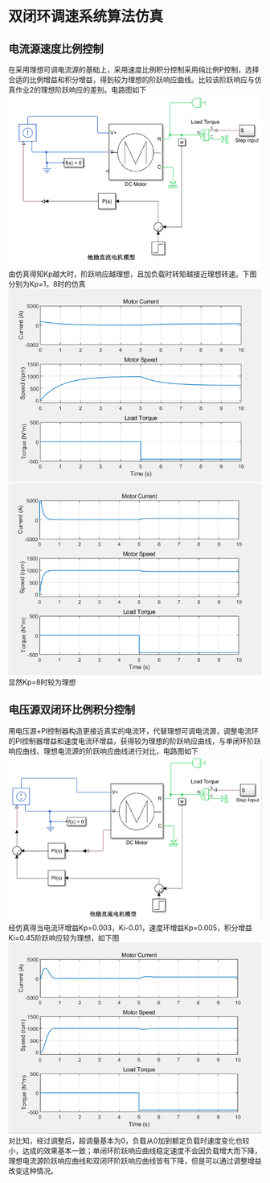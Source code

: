 # 双闭环调速系统算法仿真  
## 电流源速度比例控制  
在采用理想可调电流源的基础上，采用速度比例积分控制采用纯比例P控制，选择合适的比例增益和积分增益，得到较为理想的阶跃响应曲线。比较该阶跃响应与仿真作业2的理想阶跃响应的差别。电路图如下  
![](./image/1.png)  
由仿真得知Kp越大时，阶跃响应越理想，且加负载时转矩越接近理想转速。下图分别为Kp=1，8时的仿真  
![](./image/2.png)  
![](./image/3.png)  
显然Kp=8时较为理想
## 电压源双闭环比例积分控制  
用电压源+PI控制器构造更接近真实的电流环，代替理想可调电流源，调整电流环的PI控制器增益和速度电流环增益，获得较为理想的阶跃响应曲线，与单闭环阶跃响应曲线、理想电流源的阶跃响应曲线进行对比，电路图如下  
![](./image/4.png)
经仿真得当电流环增益Kp=0.003，Ki-0.01，速度环增益Kp=0.005，积分增益Ki=0.45阶跃响应较为理想，如下图  
![](./image/5.png)   
对比知，经过调整后，超调量基本为0，负载从0加到额定负载时速度变化也较小，达成的效果基本一致；单闭环阶跃响应曲线稳定速度不会因负载增大而下降，理想电流源阶跃响应曲线和双闭环阶跃响应曲线皆有下降，但是可以通过调整增益改变这种情况。  
